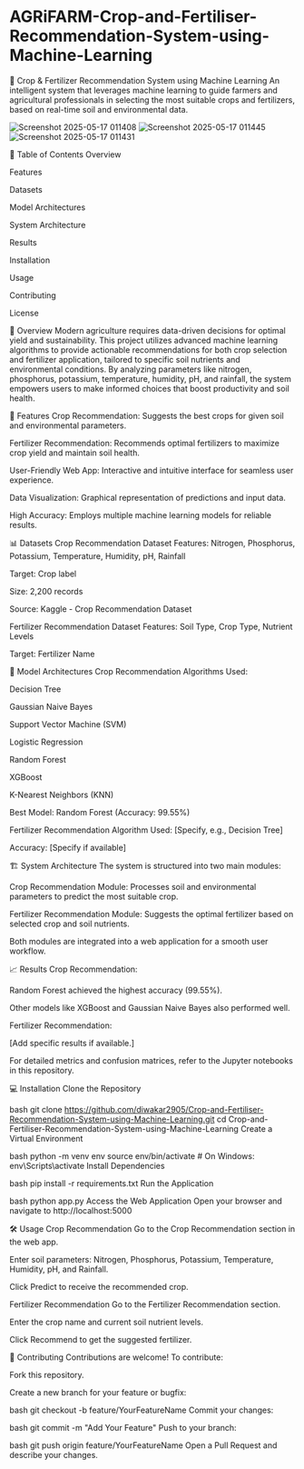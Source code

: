 # AGRiFARM-Crop-and-Fertiliser-Recommendation-System-using-Machine-Learning
🌾 Crop & Fertilizer Recommendation System using Machine Learning
An intelligent system that leverages machine learning to guide farmers and agricultural professionals in selecting the most suitable crops and fertilizers, based on real-time soil and environmental data.

![Screenshot 2025-05-17 011408](https://github.com/user-attachments/assets/9ebd29c5-f813-4727-9c24-660fed9717b1)
![Screenshot 2025-05-17 011445](https://github.com/user-attachments/assets/fdf1ea43-3ed0-4fac-88db-e7ae3ab28b4f)
![Screenshot 2025-05-17 011431](https://github.com/user-attachments/assets/3009f50d-59f1-435f-9ec1-1f746401ed90)




📑 Table of Contents
Overview

Features

Datasets

Model Architectures

System Architecture

Results

Installation

Usage

Contributing

License

🌟 Overview
Modern agriculture requires data-driven decisions for optimal yield and sustainability. This project utilizes advanced machine learning algorithms to provide actionable recommendations for both crop selection and fertilizer application, tailored to specific soil nutrients and environmental conditions. By analyzing parameters like nitrogen, phosphorus, potassium, temperature, humidity, pH, and rainfall, the system empowers users to make informed choices that boost productivity and soil health.

🚀 Features
Crop Recommendation: Suggests the best crops for given soil and environmental parameters.

Fertilizer Recommendation: Recommends optimal fertilizers to maximize crop yield and maintain soil health.

User-Friendly Web App: Interactive and intuitive interface for seamless user experience.

Data Visualization: Graphical representation of predictions and input data.

High Accuracy: Employs multiple machine learning models for reliable results.

📊 Datasets
Crop Recommendation Dataset
Features: Nitrogen, Phosphorus, Potassium, Temperature, Humidity, pH, Rainfall

Target: Crop label

Size: 2,200 records

Source: Kaggle - Crop Recommendation Dataset

Fertilizer Recommendation Dataset
Features: Soil Type, Crop Type, Nutrient Levels

Target: Fertilizer Name

🧠 Model Architectures
Crop Recommendation
Algorithms Used:

Decision Tree

Gaussian Naive Bayes

Support Vector Machine (SVM)

Logistic Regression

Random Forest

XGBoost

K-Nearest Neighbors (KNN)

Best Model: Random Forest (Accuracy: 99.55%)

Fertilizer Recommendation
Algorithm Used: [Specify, e.g., Decision Tree]

Accuracy: [Specify if available]

🏗️ System Architecture
The system is structured into two main modules:

Crop Recommendation Module: Processes soil and environmental parameters to predict the most suitable crop.

Fertilizer Recommendation Module: Suggests the optimal fertilizer based on selected crop and soil nutrients.

Both modules are integrated into a web application for a smooth user workflow.

📈 Results
Crop Recommendation:

Random Forest achieved the highest accuracy (99.55%).

Other models like XGBoost and Gaussian Naive Bayes also performed well.

Fertilizer Recommendation:

[Add specific results if available.]

For detailed metrics and confusion matrices, refer to the Jupyter notebooks in this repository.

💻 Installation
Clone the Repository

bash
git clone https://github.com/diwakar2905/Crop-and-Fertiliser-Recommendation-System-using-Machine-Learning.git
cd Crop-and-Fertiliser-Recommendation-System-using-Machine-Learning
Create a Virtual Environment

bash
python -m venv env
source env/bin/activate  # On Windows: env\Scripts\activate
Install Dependencies

bash
pip install -r requirements.txt
Run the Application

bash
python app.py
Access the Web Application
Open your browser and navigate to http://localhost:5000

🛠️ Usage
Crop Recommendation
Go to the Crop Recommendation section in the web app.

Enter soil parameters: Nitrogen, Phosphorus, Potassium, Temperature, Humidity, pH, and Rainfall.

Click Predict to receive the recommended crop.

Fertilizer Recommendation
Go to the Fertilizer Recommendation section.

Enter the crop name and current soil nutrient levels.

Click Recommend to get the suggested fertilizer.

🤝 Contributing
Contributions are welcome! To contribute:

Fork this repository.

Create a new branch for your feature or bugfix:

bash
git checkout -b feature/YourFeatureName
Commit your changes:

bash
git commit -m "Add Your Feature"
Push to your branch:

bash
git push origin feature/YourFeatureName
Open a Pull Request and describe your changes.
